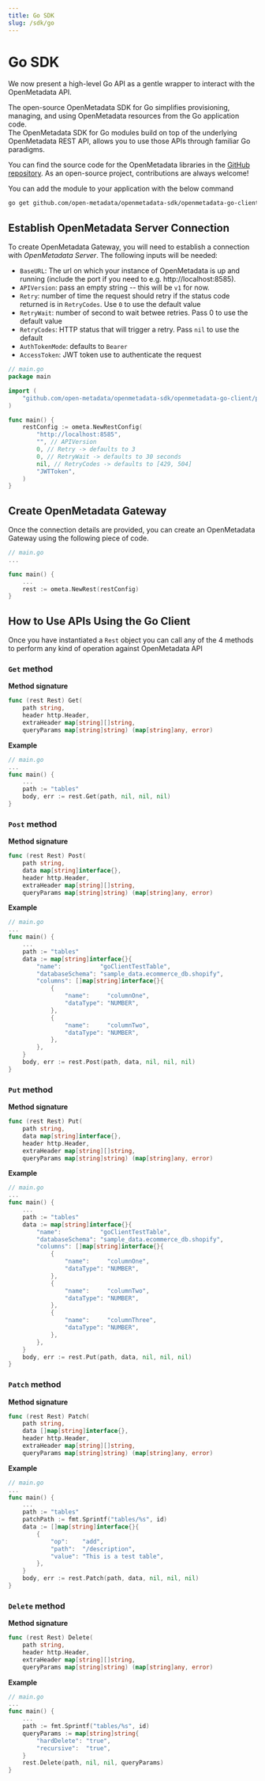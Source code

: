 ```yaml
---
title: Go SDK
slug: /sdk/go
---
```


# Go SDK 

We now present a high-level Go API as a gentle wrapper to interact with the OpenMetadata API.

The open-source OpenMetadata SDK for Go simplifies provisioning, managing, and using OpenMetadata resources from the Go application code. \
The OpenMetadata SDK for Go modules build on top of the underlying OpenMetadata REST API, allows you to use those APIs through familiar Go paradigms.

You can find the source code for the OpenMetadata libraries in the [GitHub repository](https://github.com/open-metadata/openmetadata-sdk/tree/main/openmetadata-go-client). As an open-source project, contributions are always welcome!

You can add the module to your application with the below command

```sh
go get github.com/open-metadata/openmetadata-sdk/openmetadata-go-client
```

## Establish OpenMetadata Server Connection

To create OpenMetadata Gateway, you will need to establish a connection with *OpenMetadata Server*. The following inputs will be needed:
* `BaseURL`: The url on which your instance of OpenMetadata is up and running (include the port if you need to e.g. http://localhost:8585).
* `APIVersion`: pass an empty string -- this will be `v1` for now.
* `Retry`: number of time the request should retry if the status code returned is in `RetryCodes`. Use `0` to use the default value
* `RetryWait`: number of second to wait betwee retries. Pass 0 to use the default value
* `RetryCodes`: HTTP status that will trigger a retry. Pass `nil` to use the default
* `AuthTokenMode`: defaults to `Bearer`
* `AccessToken`: JWT token use to authenticate the request

```go
// main.go
package main

import (
	"github.com/open-metadata/openmetadata-sdk/openmetadata-go-client/pkg/ometa"
)

func main() {
    restConfig := ometa.NewRestConfig(
		"http://localhost:8585",
		"", // APIVersion
		0, // Retry -> defaults to 3
		0, // RetryWait -> defaults to 30 seconds
		nil, // RetryCodes -> defaults to [429, 504] 
		"JWTToken",
	)
}
```


## Create OpenMetadata Gateway

Once the connection details are provided, you can create an OpenMetadata Gateway
using the following piece of code.

```go
// main.go
...

func main() {
    ...
    rest := ometa.NewRest(restConfig)
}
```

## How to Use APIs Using the Go Client
Once you have instantiated a `Rest` object you can call any of the 4 methods to perform any kind of operation against OpenMetadata API

### `Get` method
**Method signature**
```go
func (rest Rest) Get(
	path string,
	header http.Header,
	extraHeader map[string][]string,
	queryParams map[string]string) (map[string]any, error)
```

**Example**
```go
// main.go
...
func main() {
    ...
    path := "tables"
	body, err := rest.Get(path, nil, nil, nil)
}
```


### `Post` method
**Method signature**
```go
func (rest Rest) Post(
	path string,
	data map[string]interface{},
	header http.Header,
	extraHeader map[string][]string,
	queryParams map[string]string) (map[string]any, error)
```

**Example**
```go
// main.go
...
func main() {
    ...
    path := "tables"
    data := map[string]interface{}{
        "name":           "goClientTestTable",
        "databaseSchema": "sample_data.ecommerce_db.shopify",
        "columns": []map[string]interface{}{
            {
                "name":     "columnOne",
                "dataType": "NUMBER",
            },
            {
                "name":     "columnTwo",
                "dataType": "NUMBER",
            },
        },
    }
	body, err := rest.Post(path, data, nil, nil, nil)
}
```

### `Put` method
**Method signature**
```go
func (rest Rest) Put(
	path string,
	data map[string]interface{},
	header http.Header,
	extraHeader map[string][]string,
	queryParams map[string]string) (map[string]any, error)
```

**Example**
```go
// main.go
...
func main() {
    ...
    path := "tables"
	data := map[string]interface{}{
		"name":           "goClientTestTable",
		"databaseSchema": "sample_data.ecommerce_db.shopify",
		"columns": []map[string]interface{}{
			{
				"name":     "columnOne",
				"dataType": "NUMBER",
			},
			{
				"name":     "columnTwo",
				"dataType": "NUMBER",
			},
			{
				"name":     "columnThree",
				"dataType": "NUMBER",
			},
		},
	}
	body, err := rest.Put(path, data, nil, nil, nil)
}
```

### `Patch` method
**Method signature**
```go
func (rest Rest) Patch(
	path string,
	data []map[string]interface{},
	header http.Header,
	extraHeader map[string][]string,
	queryParams map[string]string) (map[string]any, error)
```

**Example**
```go
// main.go
...
func main() {
    ...
    path := "tables"
	patchPath := fmt.Sprintf("tables/%s", id)
	data := []map[string]interface{}{
		{
			"op":    "add",
			"path":  "/description",
			"value": "This is a test table",
		},
	}
	body, err := rest.Patch(path, data, nil, nil, nil)
}
```

### `Delete` method
**Method signature**
```go
func (rest Rest) Delete(
	path string,
	header http.Header,
	extraHeader map[string][]string,
	queryParams map[string]string) (map[string]any, error)
```

**Example**
```go
// main.go
...
func main() {
    ...
	path := fmt.Sprintf("tables/%s", id)
	queryParams := map[string]string{
		"hardDelete": "true",
		"recursive":  "true",
	}
	rest.Delete(path, nil, nil, queryParams)
}
```
